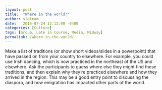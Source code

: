 ```yaml
---
layout: post
title:  "Where in the world?"
author: sleteam
date:   2015-07-24 12:12:00 -0400
categories: [Culture]
tags: [Group, Late in Course, Media, Midway]
permalink: /where-in-the-world/
---
```

Make a list of traditions (or show short videos/slides in a powerpoint) that have passed on from your country to elsewhere. For example, you could use Irish dancing, which is now practiced in the northeast of the US and elsewhere. Ask the participants to guess where else they might find these traditions, and then explain why they’re practiced elsewhere and how they arrived in the region. This may be a good entry point to discussing the diaspora, and how emigration has impacted other parts of the world.